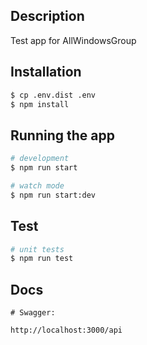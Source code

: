 
## Description

Test app for AllWindowsGroup

## Installation

```bash
$ cp .env.dist .env
$ npm install
```

## Running the app

```bash
# development
$ npm run start

# watch mode
$ npm run start:dev
```

## Test

```bash
# unit tests
$ npm run test
```

## Docs

```
# Swagger:

http://localhost:3000/api
```